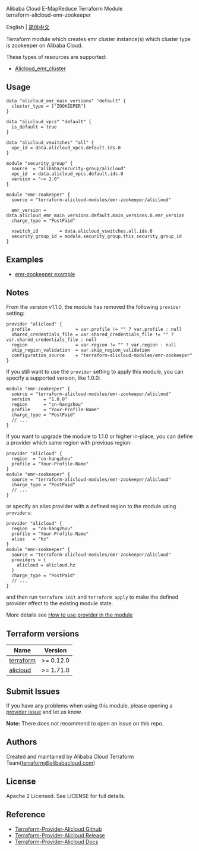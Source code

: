 Alibaba Cloud E-MapReduce Terraform Module  
terraform-alicloud-emr-zookeeper

English | [简体中文](https://github.com/terraform-alicloud-modules/terraform-alicloud-emr-zookeeper/blob/master/README-CN.md)

Terraform module which creates emr cluster instance(s) which cluster type is zookeeper on Alibaba Cloud. 

These types of resources are supported:

* [Alicloud_emr_cluster](https://www.terraform.io/docs/providers/alicloud/r/emr_cluster.html)

Usage
-----

```hcl
data "alicloud_emr_main_versions" "default" {
  cluster_type = ["ZOOKEEPER"]
}

data "alicloud_vpcs" "default" {
  is_default = true
}

data "alicloud_vswitches" "all" {
  vpc_id = data.alicloud_vpcs.default.ids.0
}

module "security_group" {
  source  = "alibaba/security-group/alicloud"
  vpc_id  = data.alicloud_vpcs.default.ids.0
  version = "~> 2.0"
}

module "emr-zookeeper" {
  source = "terraform-alicloud-modules/emr-zookeeper/alicloud"

  emr_version = data.alicloud_emr_main_versions.default.main_versions.0.emr_version
  charge_type = "PostPaid"

  vswitch_id        = data.alicloud_vswitches.all.ids.0
  security_group_id = module.security_group.this_security_group_id
}
```

## Examples

* [emr-zookeeper example](https://github.com/terraform-alicloud-modules/terraform-alicloud-emr-zookeeper/tree/master/example)

## Notes
From the version v1.1.0, the module has removed the following `provider` setting:

```hcl
provider "alicloud" {
  profile                 = var.profile != "" ? var.profile : null
  shared_credentials_file = var.shared_credentials_file != "" ? var.shared_credentials_file : null
  region                  = var.region != "" ? var.region : null
  skip_region_validation  = var.skip_region_validation
  configuration_source    = "terraform-alicloud-modules/emr-zookeeper"
}
```

If you still want to use the `provider` setting to apply this module, you can specify a supported version, like 1.0.0:

```hcl
module "emr-zookeeper" {
  source = "terraform-alicloud-modules/emr-zookeeper/alicloud"
  version     = "1.0.0"
  region      = "cn-hangzhou"
  profile     = "Your-Profile-Name"
  charge_type = "PostPaid"
  // ...
}
```

If you want to upgrade the module to 1.1.0 or higher in-place, you can define a provider which same region with
previous region:

```hcl
provider "alicloud" {
  region  = "cn-hangzhou"
  profile = "Your-Profile-Name"
}
module "emr-zookeeper" {
  source = "terraform-alicloud-modules/emr-zookeeper/alicloud"
  charge_type = "PostPaid"
  // ...
}
```
or specify an alias provider with a defined region to the module using `providers`:

```hcl
provider "alicloud" {
  region  = "cn-hangzhou"
  profile = "Your-Profile-Name"
  alias   = "hz"
}
module "emr-zookeeper" {
  source = "terraform-alicloud-modules/emr-zookeeper/alicloud"
  providers = {
    alicloud = alicloud.hz
  }
  charge_type = "PostPaid"
  // ...
}
```

and then run `terraform init` and `terraform apply` to make the defined provider effect to the existing module state.

More details see [How to use provider in the module](https://www.terraform.io/docs/language/modules/develop/providers.html#passing-providers-explicitly)

## Terraform versions

| Name | Version |
|------|---------|
| <a name="requirement_terraform"></a> [terraform](#requirement\_terraform) | >= 0.12.0 |
| <a name="requirement_alicloud"></a> [alicloud](#requirement\_alicloud) | >= 1.71.0 |

Submit Issues
-------------
If you have any problems when using this module, please opening a [provider issue](https://github.com/terraform-providers/terraform-provider-alicloud/issues/new) and let us know.

**Note:** There does not recommend to open an issue on this repo.

Authors
-------
Created and maintained by Alibaba Cloud Terraform Team(terraform@alibabacloud.com)

License
----
Apache 2 Licensed. See LICENSE for full details.

Reference
---------
* [Terraform-Provider-Alicloud Github](https://github.com/terraform-providers/terraform-provider-alicloud)
* [Terraform-Provider-Alicloud Release](https://releases.hashicorp.com/terraform-provider-alicloud/)
* [Terraform-Provider-Alicloud Docs](https://www.terraform.io/docs/providers/alicloud/index.html)